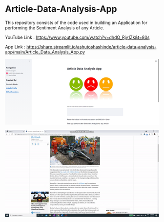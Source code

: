 # Article-Data-Analysis-App

This repository consists of the code used in building an Application for performing the Sentiment Analysis of any Article.

YouTube Link : https://www.youtube.com/watch?v=dhdQ_Rjy1Zk&t=80s

App Link : https://share.streamlit.io/ashutoshashinde/article-data-analysis-app/main/Article_Data_Analysis_App.py

![Screenshot](article_app.PNG)

![](article_app_gif.gif)
